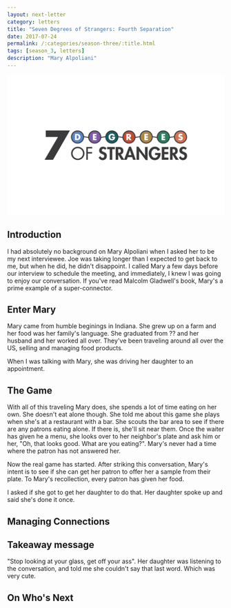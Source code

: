 ```yaml
---
layout: next-letter
category: letters
title: "Seven Degrees of Strangers: Fourth Separation"
date: 2017-07-24
permalink: /:categories/season-three/:title.html
tags: [season_3, letters]
description: "Mary Alpoliani"
---
```


<img src="https://github.com/jermspeaks/jermspeaks.github.io/blob/master/assets/images/7_Degrees_Of_Strangers_Letterhead.png?raw=true" alt="7 Degrees of Strangers Letterhead" width="600" />

## Introduction

I had absolutely no background on Mary Alpoliani when I asked her to be my next interviewee. Joe was taking longer than I expected to get back to me, but when he did, he didn't disappoint. I called Mary a few days before our interview to schedule the meeting, and immediately, I knew I was going to enjoy our conversation. If you've read Malcolm Gladwell's book, Mary's a prime example of a super-connector.

## Enter Mary

Mary came from humble beginings in Indiana. She grew up on a farm and her food was her family's language. She graduated from ?? and her husband and her worked all over. They've been traveling around all over the US, selling and managing food products.

When I was talking with Mary, she was driving her daughter to an appointment.

## The Game

With all of this traveling Mary does, she spends a lot of time eating on her own. She doesn't eat alone though. She told me about this game she plays when she's at a restaurant with a bar. She scouts the bar area to see if there are any patrons eating alone. If there is, she'll sit near them. Once the waiter has given he a menu, she looks over to her neighbor's plate and ask him or her, "Oh, that looks good. What are you eating?". Mary's never had a time where the patron has not answered her.

Now the real game has started. After striking this conversation, Mary's intent is to see if she can get her patron to offer her a sample from their plate. To Mary's recollection, every patron has given her food.

I asked if she got to get her daughter to do that. Her daughter spoke up and said she's done it once.

## Managing Connections

## Takeaway message

"Stop looking at your glass, get off your ass". Her daughter was listening to the conversation, and told me she couldn't say that last word. Which was very cute.

## On Who's Next
